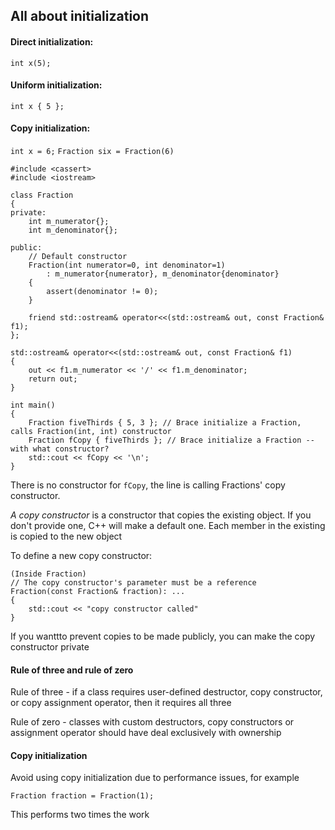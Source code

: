 ## All about initialization

#### Direct initialization:
`int x(5);`

#### Uniform initialization:
`int x { 5 };`

#### Copy initialization:
`int x = 6;`
`Fraction six = Fraction(6)`

```
#include <cassert>
#include <iostream>

class Fraction
{
private:
    int m_numerator{};
    int m_denominator{};

public:
    // Default constructor
    Fraction(int numerator=0, int denominator=1)
        : m_numerator{numerator}, m_denominator{denominator}
    {
        assert(denominator != 0);
    }

    friend std::ostream& operator<<(std::ostream& out, const Fraction& f1);
};

std::ostream& operator<<(std::ostream& out, const Fraction& f1)
{
	out << f1.m_numerator << '/' << f1.m_denominator;
	return out;
}

int main()
{
	Fraction fiveThirds { 5, 3 }; // Brace initialize a Fraction, calls Fraction(int, int) constructor
	Fraction fCopy { fiveThirds }; // Brace initialize a Fraction -- with what constructor?
	std::cout << fCopy << '\n';
}
```

There is no constructor for `fCopy`, the line is calling Fractions' copy constructor.

*A copy constructor* is a constructor that copies the existing object. If you don't provide one, C++ will make a default one. Each member in the existing is copied to the new object

To define a new copy constructor:
```
(Inside Fraction)
// The copy constructor's parameter must be a reference
Fraction(const Fraction& fraction): ...
{
    std::cout << "copy constructor called"
}
```

If you wanttto prevent copies to be made publicly, you can make the copy constructor private

#### Rule of three and rule of zero

Rule of three - if a class requires user-defined destructor, copy constructor, or copy assignment operator, then it requires all three

Rule of zero - classes with custom destructors, copy constructors or assignment operator should have deal exclusively with ownership

#### Copy initialization
Avoid using copy initialization due to performance issues, for example

`Fraction fraction = Fraction(1);`

This performs two times the work

